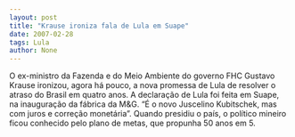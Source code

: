 ```yaml
---
layout: post
title: "Krause ironiza fala de Lula em Suape"
date: 2007-02-28
tags: Lula
author: None
---
```

O ex-ministro da Fazenda e do Meio Ambiente do governo FHC Gustavo Krause ironizou, agora há pouco, a nova promessa de Lula de resolver o atraso do Brasil em quatro anos.
A declaração de Lula foi feita em Suape, na inauguração da fábrica da M&amp;G.
“É o novo Juscelino Kubitschek, mas com juros e correção monetária”.
Quando presidiu o país, o político mineiro ficou conhecido pelo plano de metas, que propunha 50 anos em 5. 